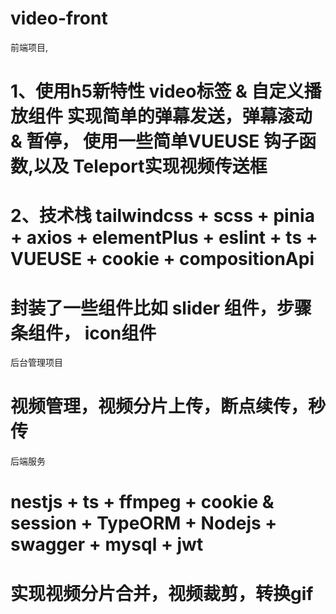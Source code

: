 # video-front

  前端项目,
  # 1、使用h5新特性 video标签 & 自定义播放组件 实现简单的弹幕发送，弹幕滚动 & 暂停， 使用一些简单VUEUSE 钩子函数,以及 Teleport实现视频传送框
  # 2、技术栈 tailwindcss + scss +  pinia + axios + elementPlus + eslint + ts + VUEUSE + cookie + compositionApi
  # 封装了一些组件比如 slider 组件，步骤条组件， icon组件 

  后台管理项目
  # 视频管理，视频分片上传，断点续传，秒传

  后端服务
  # nestjs + ts + ffmpeg + cookie & session + TypeORM + Nodejs + swagger + mysql + jwt 

  # 实现视频分片合并，视频裁剪，转换gif